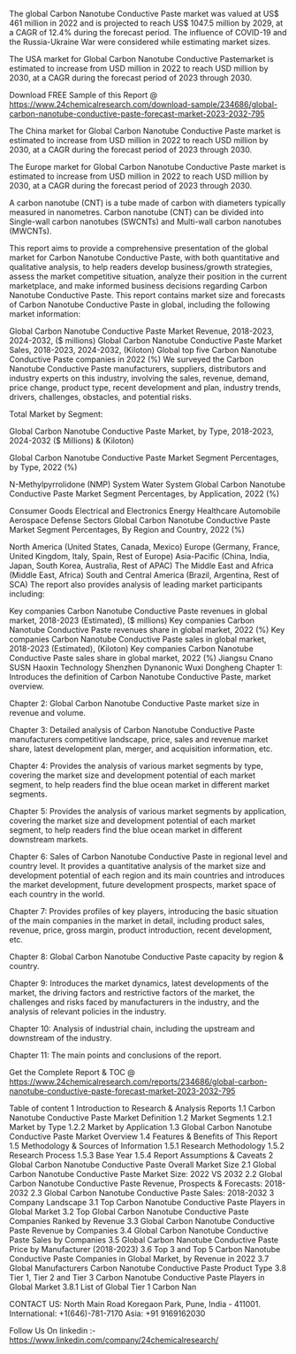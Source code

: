 The global Carbon Nanotube Conductive Paste market was valued at US$ 461 million in 2022 and is projected to reach US$ 1047.5 million by 2029, at a CAGR of 12.4% during the forecast period. The influence of COVID-19 and the Russia-Ukraine War were considered while estimating market sizes.

The USA market for Global Carbon Nanotube Conductive Pastemarket is estimated to increase from USD million in 2022 to reach USD million by 2030, at a CAGR during the forecast period of 2023 through 2030.

Download FREE Sample of this Report @ https://www.24chemicalresearch.com/download-sample/234686/global-carbon-nanotube-conductive-paste-forecast-market-2023-2032-795

The China market for Global Carbon Nanotube Conductive Paste market is estimated to increase from USD million in 2022 to reach USD million by 2030, at a CAGR during the forecast period of 2023 through 2030.

The Europe market for Global Carbon Nanotube Conductive Paste market is estimated to increase from USD million in 2022 to reach USD million by 2030, at a CAGR during the forecast period of 2023 through 2030.

A carbon nanotube (CNT) is a tube made of carbon with diameters typically measured in nanometres. Carbon nanotube (CNT) can be divided into Single-wall carbon nanotubes (SWCNTs) and Multi-wall carbon nanotubes (MWCNTs).

This report aims to provide a comprehensive presentation of the global market for Carbon Nanotube Conductive Paste, with both quantitative and qualitative analysis, to help readers develop business/growth strategies, assess the market competitive situation, analyze their position in the current marketplace, and make informed business decisions regarding Carbon Nanotube Conductive Paste. This report contains market size and forecasts of Carbon Nanotube Conductive Paste in global, including the following market information:

Global Carbon Nanotube Conductive Paste Market Revenue, 2018-2023, 2024-2032, ($ millions)
Global Carbon Nanotube Conductive Paste Market Sales, 2018-2023, 2024-2032, (Kiloton)
Global top five Carbon Nanotube Conductive Paste companies in 2022 (%)
We surveyed the Carbon Nanotube Conductive Paste manufacturers, suppliers, distributors and industry experts on this industry, involving the sales, revenue, demand, price change, product type, recent development and plan, industry trends, drivers, challenges, obstacles, and potential risks.

Total Market by Segment:

Global Carbon Nanotube Conductive Paste Market, by Type, 2018-2023, 2024-2032 ($ Millions) & (Kiloton)

Global Carbon Nanotube Conductive Paste Market Segment Percentages, by Type, 2022 (%)

N-Methylpyrrolidone (NMP) System
Water System
Global Carbon Nanotube Conductive Paste Market Segment Percentages, by Application, 2022 (%)

Consumer Goods
Electrical and Electronics
Energy
Healthcare
Automobile
Aerospace
Defense Sectors
Global Carbon Nanotube Conductive Paste Market Segment Percentages, By Region and Country, 2022 (%)

North America (United States, Canada, Mexico)
Europe (Germany, France, United Kingdom, Italy, Spain, Rest of Europe)
Asia-Pacific (China, India, Japan, South Korea, Australia, Rest of APAC)
The Middle East and Africa (Middle East, Africa)
South and Central America (Brazil, Argentina, Rest of SCA)
The report also provides analysis of leading market participants including:

Key companies Carbon Nanotube Conductive Paste revenues in global market, 2018-2023 (Estimated), ($ millions)
Key companies Carbon Nanotube Conductive Paste revenues share in global market, 2022 (%)
Key companies Carbon Nanotube Conductive Paste sales in global market, 2018-2023 (Estimated), (Kiloton)
Key companies Carbon Nanotube Conductive Paste sales share in global market, 2022 (%)
Jiangsu Cnano
SUSN
Haoxin Technology
Shenzhen Dynanonic
Wuxi Dongheng
Chapter 1: Introduces the definition of Carbon Nanotube Conductive Paste, market overview.

Chapter 2: Global Carbon Nanotube Conductive Paste market size in revenue and volume.

Chapter 3: Detailed analysis of Carbon Nanotube Conductive Paste manufacturers competitive landscape, price, sales and revenue market share, latest development plan, merger, and acquisition information, etc.

Chapter 4: Provides the analysis of various market segments by type, covering the market size and development potential of each market segment, to help readers find the blue ocean market in different market segments.

Chapter 5: Provides the analysis of various market segments by application, covering the market size and development potential of each market segment, to help readers find the blue ocean market in different downstream markets.

Chapter 6: Sales of Carbon Nanotube Conductive Paste in regional level and country level. It provides a quantitative analysis of the market size and development potential of each region and its main countries and introduces the market development, future development prospects, market space of each country in the world.

Chapter 7: Provides profiles of key players, introducing the basic situation of the main companies in the market in detail, including product sales, revenue, price, gross margin, product introduction, recent development, etc.

Chapter 8: Global Carbon Nanotube Conductive Paste capacity by region & country.

Chapter 9: Introduces the market dynamics, latest developments of the market, the driving factors and restrictive factors of the market, the challenges and risks faced by manufacturers in the industry, and the analysis of relevant policies in the industry.

Chapter 10: Analysis of industrial chain, including the upstream and downstream of the industry.

Chapter 11: The main points and conclusions of the report.

Get the Complete Report & TOC @ https://www.24chemicalresearch.com/reports/234686/global-carbon-nanotube-conductive-paste-forecast-market-2023-2032-795

Table of content
1 Introduction to Research & Analysis Reports
1.1 Carbon Nanotube Conductive Paste Market Definition
1.2 Market Segments
1.2.1 Market by Type
1.2.2 Market by Application
1.3 Global Carbon Nanotube Conductive Paste Market Overview
1.4 Features & Benefits of This Report
1.5 Methodology & Sources of Information
1.5.1 Research Methodology
1.5.2 Research Process
1.5.3 Base Year
1.5.4 Report Assumptions & Caveats
2 Global Carbon Nanotube Conductive Paste Overall Market Size
2.1 Global Carbon Nanotube Conductive Paste Market Size: 2022 VS 2032
2.2 Global Carbon Nanotube Conductive Paste Revenue, Prospects & Forecasts: 2018-2032
2.3 Global Carbon Nanotube Conductive Paste Sales: 2018-2032
3 Company Landscape
3.1 Top Carbon Nanotube Conductive Paste Players in Global Market
3.2 Top Global Carbon Nanotube Conductive Paste Companies Ranked by Revenue
3.3 Global Carbon Nanotube Conductive Paste Revenue by Companies
3.4 Global Carbon Nanotube Conductive Paste Sales by Companies
3.5 Global Carbon Nanotube Conductive Paste Price by Manufacturer (2018-2023)
3.6 Top 3 and Top 5 Carbon Nanotube Conductive Paste Companies in Global Market, by Revenue in 2022
3.7 Global Manufacturers Carbon Nanotube Conductive Paste Product Type
3.8 Tier 1, Tier 2 and Tier 3 Carbon Nanotube Conductive Paste Players in Global Market
3.8.1 List of Global Tier 1 Carbon Nan

CONTACT US:
North Main Road Koregaon Park, Pune, India - 411001.
International: +1(646)-781-7170
Asia: +91 9169162030

Follow Us On linkedin :- https://www.linkedin.com/company/24chemicalresearch/
